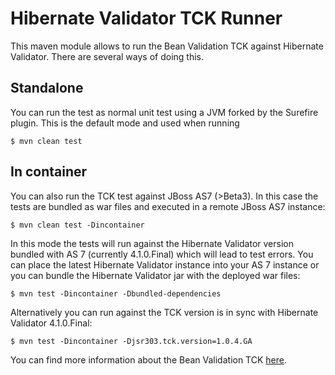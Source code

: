 # Hibernate Validator TCK Runner

This maven module allows to run the Bean Validation TCK against Hibernate Validator.
There are several ways of doing this.

## Standalone

You can run the test as normal unit test using a JVM forked by the Surefire plugin. This is the default mode and
used when running

    $ mvn clean test

## In container

You can also run the TCK test against JBoss AS7 (>Beta3). In this case the tests are bundled as war files and executed
in a remote JBoss AS7 instance:

    $ mvn clean test -Dincontainer

In this mode the tests will run against the Hibernate Validator version bundled with AS 7 (currently 4.1.0.Final) which
will lead to test errors. You can place the latest Hibernate Validator instance into your AS 7 instance or you can
bundle the Hibernate Validator jar with the deployed war files:

    $ mvn test -Dincontainer -Dbundled-dependencies

Alternatively you can run against the TCK version is in sync with Hibernate Validator 4.1.0.Final:

    $ mvn test -Dincontainer -Djsr303.tck.version=1.0.4.GA

You can find more information about the Bean Validation TCK [here](http://docs.jboss.org/hibernate/stable/beanvalidation/tck/reference/html_single/).
